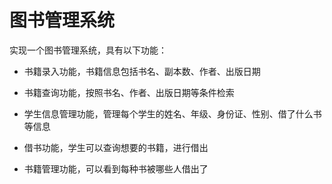 
# 图书管理系统

实现一个图书管理系统，具有以下功能：

- 书籍录入功能，书籍信息包括书名、副本数、作者、出版日期

- 书籍查询功能，按照书名、作者、出版日期等条件检索

- 学生信息管理功能，管理每个学生的姓名、年级、身份证、性别、借了什么书等信息

- 借书功能，学生可以查询想要的书籍，进行借出

- 书籍管理功能，可以看到每种书被哪些人借出了